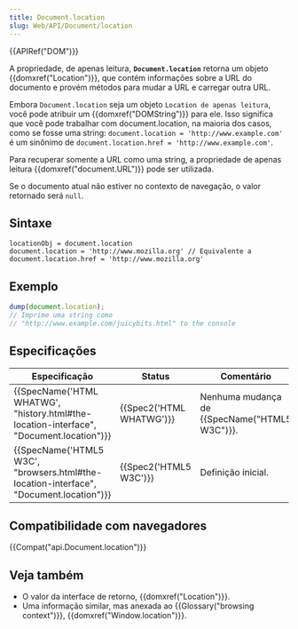 ```yaml
---
title: Document.location
slug: Web/API/Document/location
---
```


{{APIRef("DOM")}}

A propriedade, de apenas leitura, **`Document.location`** retorna um objeto {{domxref("Location")}}, que contém informações sobre a URL do documento e provém métodos para mudar a URL e carregar outra URL.

Embora `Document.location` seja um objeto `Location de apenas leitura`, você pode atribuir um {{domxref("DOMString")}} para ele. Isso significa que você pode trabalhar com document.location, na maioria dos casos, como se fosse uma string: `document.location = 'http://www.example.com'` é um sinônimo de `document.location.href = 'http://www.example.com'`.

Para recuperar somente a URL como uma string, a propriedade de apenas leitura {{domxref("document.URL")}} pode ser utilizada.

Se o documento atual não estiver no contexto de navegação, o valor retornado será `null`.

## Sintaxe

```
locationObj = document.location
document.location = 'http://www.mozilla.org' // Equivalente a document.location.href = 'http://www.mozilla.org'
```

## Exemplo

```js
dump(document.location);
// Imprime uma string como
// "http://www.example.com/juicybits.html" to the console
```

## Especificações

| Especificação                                                                                                        | Status                           | Comentário                                           |
| -------------------------------------------------------------------------------------------------------------------- | -------------------------------- | ---------------------------------------------------- |
| {{SpecName('HTML WHATWG', "history.html#the-location-interface", "Document.location")}} | {{Spec2('HTML WHATWG')}} | Nenhuma mudança de {{SpecName("HTML5 W3C")}}. |
| {{SpecName('HTML5 W3C', "browsers.html#the-location-interface", "Document.location")}} | {{Spec2('HTML5 W3C')}}     | Definição inicial.                                   |

## Compatibilidade com navegadores

{{Compat("api.Document.location")}}

## Veja também

- O valor da interface de retorno, {{domxref("Location")}}.
- Uma informação similar, mas anexada ao {{Glossary("browsing context")}}, {{domxref("Window.location")}}.
